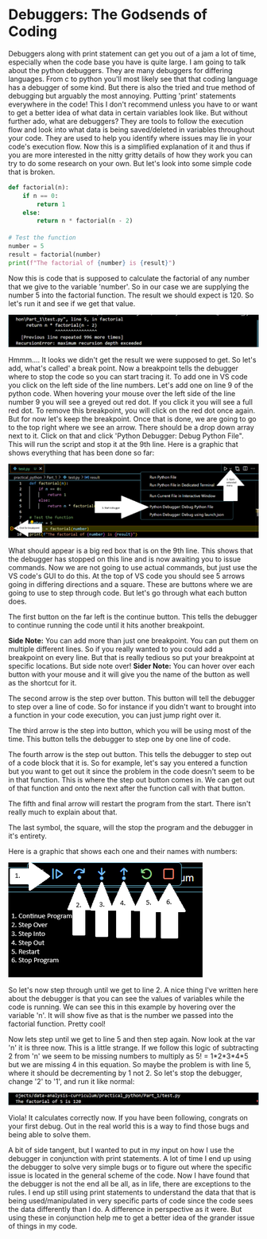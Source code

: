 # Debuggers: The Godsends of Coding

Debuggers along with print statement can get you out of a jam a lot of time, especially when the code base you have is quite large. I am going to talk about the python debuggers. They are many debuggers for differing languages. From c to python you'll most likely see that that coding language has a debugger of some kind. But there is also the tried and true method of debugging but arguably the most annoying. Putting 'print' statements everywhere in the code! This I don't recommend unless you have to or want to get a better idea of what data in certain variables look like. But without further ado, what are debuggers? They are tools to follow the execution flow and look into what data is being saved/deleted in variables throughout your code. They are used to help you identify where issues may lie in your code's execution flow. Now this is a simplified explanation of it and thus if you are more interested in the nitty gritty details of how they work you can try to do some research on your own. But let's look into some simple code that is broken. 

```python
def factorial(n):
    if n == 0:
        return 1
    else:
        return n * factorial(n - 2) 

# Test the function
number = 5
result = factorial(number)
print(f"The factorial of {number} is {result}")
```

Now this is code that is supposed to calculate the factorial of any number that we give to the variable 'number'. So in our case we are supplying the number 5 into the factorial function. The result we should expect is 120. So let's run it and see if we get that value. 

![alt text](https://github.com/GabeALopez/data-analysis-curriculum/blob/main/practical_python/Part_1/debugger_imgs/error.png)

Hmmm.... It looks we didn't get the result we were supposed to get. So let's add, what's called' a break point. Now a breakpoint tells the debugger where to stop the code so you can start tracing it. To add one in VS code you click on the left side of the line numbers. Let's add one on line 9 of the python code. When hovering your mouse over the left side of the line number 9 you will see a greyed out red dot. If you click it you will see a full red dot. To remove this breakpoint, you will click on the red dot once again. But for now let's keep the breakpoint. Once that is done, we are going to go to the top right where we see an arrow. There should be a drop down array next to it. Click on that and click 'Python Debugger: Debug Python File". This will run the script and stop it at the 9th line. Here is a graphic that shows everything that has been done so far: 

![alt text](https://github.com/GabeALopez/data-analysis-curriculum/blob/main/practical_python/Part_1/debugger_imgs/breakpoint.png)

What should appear is a big red box that is on the 9th line. This shows that the debugger has stopped on this line and is now awaiting you to issue commands. Now we are not going to use actual commands, but just use the VS code's GUI to do this. At the top of VS code you should see 5 arrows going in differing directions and a square. These are buttons where we are going to use to step through code. But let's go through what each button does. 

The first button on the far left is the continue button. This tells the debugger to continue running the code until it hits another breakpoint. 

**Side Note:** You can add more than just one breakpoint. You can put them on multiple different lines. So if you really wanted to you could add a breakpoint on every line. But that is really tedious so put your breakpoint at specific locations. But side note over!
**Sider Note:** You can hover over each button with your mouse and it will give you the name of the button as well as the shortcut for it. 

The second arrow is the step over button. This button will tell the debugger to step over a line of code. So for instance if you didn't want to brought into a function in your code execution, you can just jump right over it. 

The third arrow is the step into button, which you will be using most of the time. This button tells the debugger to step one by one line of code. 

The fourth arrow is the step out button. This tells the debugger to step out of a code block that it is. So for example, let's say you entered a function but you want to get out it since the problem in the code doesn't seem to be in that function. This is where the step out button comes in. We can get out of that function and onto the next after the function call with that button.

The fifth and final arrow will restart the program from the start. There isn't really much to explain about that. 

The last symbol, the square, will the stop the program and the debugger in it's entirety.

Here is a graphic that shows each one and their names with numbers:

![alt text](https://github.com/GabeALopez/data-analysis-curriculum/blob/main/practical_python/Part_1/debugger_imgs/buttons.png)

So let's now step through until we get to line 2. A nice thing I've written here about the debugger is that you can see the values of variables while the code is running. We can see this in this example by hovering over the variable 'n'. It will show five as that is the number we passed into the factorial function. Pretty cool!

Now lets step until we get to line 5 and then step again. Now look at the var 'n' it is three now. This is a little strange. If we follow this logic of subtracting 2 from 'n' we seem to be missing numbers to multiply as 5! = 1\*2\*3\*4\*5 but we are missing 4 in this equation. So maybe the problem is with line 5, where it should be decrementing by 1 not 2. So let's stop the debugger, change '2' to '1', and run it like normal: 

![alt text](https://github.com/GabeALopez/data-analysis-curriculum/blob/main/practical_python/Part_1/debugger_imgs/fix.png)

Viola! It calculates correctly now. If you have been following, congrats on your first debug. Out in the real world this is a way to find those bugs and being able to solve them. 

A bit of side tangent, but I wanted to put in my input on how I use the debugger in conjunction with print statements. A lot of time I end up using the debugger to solve very simple bugs or to figure out where the specific issue is located in the general scheme of the code. Now I have found that the debugger is not the end all be all, as in life, there are exceptions to the rules. I end up still using print statements to understand the data that that is being used/manipulated in very specific parts of code since the code sees the data differently than I do. A difference in perspective as it were. But using these in conjunction help me to get a better idea of the grander issue of things in my code. 